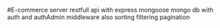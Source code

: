 #E-commerce server 
restfull api with express mongoose mongo db
with auth and authAdmin middleware also sorting filtering pagination